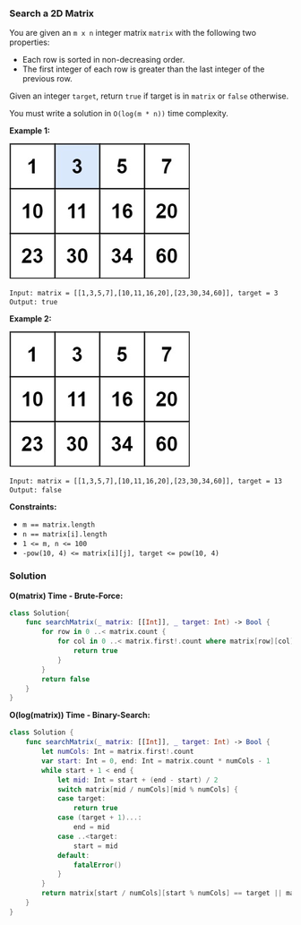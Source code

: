 
### Search a 2D Matrix

You are given an `m x n` integer matrix `matrix` with the following two properties:
* Each row is sorted in non-decreasing order.
* The first integer of each row is greater than the last integer of the previous row.

Given an integer `target`, return `true` if target is in `matrix` or `false` otherwise.

You must write a solution in `O(log(m * n))` time complexity.

__Example 1:__

![question_74-0.jpg](../images/question_74-0.jpg)
```
Input: matrix = [[1,3,5,7],[10,11,16,20],[23,30,34,60]], target = 3
Output: true
```
__Example 2:__

![question_74-1.jpg](../images/question_74-1.jpg)
```
Input: matrix = [[1,3,5,7],[10,11,16,20],[23,30,34,60]], target = 13
Output: false
```

__Constraints:__
* `m == matrix.length`
* `n == matrix[i].length`
* `1 <= m, n <= 100`
* `-pow(10, 4) <= matrix[i][j], target <= pow(10, 4)`

### Solution
__O(matrix) Time - Brute-Force:__
```Swift
class Solution{
    func searchMatrix(_ matrix: [[Int]], _ target: Int) -> Bool {
        for row in 0 ..< matrix.count {
            for col in 0 ..< matrix.first!.count where matrix[row][col] == target {
                return true
            }
        }
        return false
    }
}
```
__O(log(matrix)) Time - Binary-Search:__
```Swift
class Solution {
    func searchMatrix(_ matrix: [[Int]], _ target: Int) -> Bool {
        let numCols: Int = matrix.first!.count
        var start: Int = 0, end: Int = matrix.count * numCols - 1
        while start + 1 < end {
            let mid: Int = start + (end - start) / 2
            switch matrix[mid / numCols][mid % numCols] {
            case target:
                return true
            case (target + 1)...:
                end = mid 
            case ..<target:
                start = mid
            default:
                fatalError()
            }
        }
        return matrix[start / numCols][start % numCols] == target || matrix[end / numCols][end % numCols] == target
    }
}
```